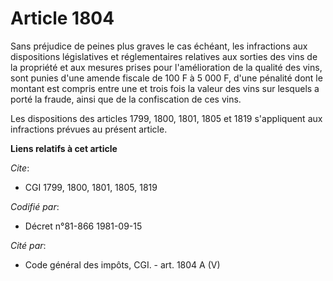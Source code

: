 # Article 1804

Sans préjudice de peines plus graves le cas échéant, les infractions aux dispositions législatives et réglementaires
relatives aux sorties des vins de la propriété et aux mesures prises pour l'amélioration de la qualité des vins, sont punies
d'une amende fiscale de 100 F à 5 000 F, d'une pénalité dont le montant est compris entre une et trois fois la valeur des
vins sur lesquels a porté la fraude, ainsi que de la confiscation de ces vins.

Les dispositions des articles 1799, 1800, 1801, 1805 et 1819 s'appliquent aux infractions prévues au présent article.

**Liens relatifs à cet article**

_Cite_:

  - CGI 1799, 1800, 1801, 1805, 1819

_Codifié par_:

  - Décret n°81-866 1981-09-15

_Cité par_:

  - Code général des impôts, CGI. - art. 1804 A (V)
